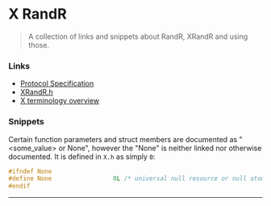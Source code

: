 # X RandR

> A collection of links and snippets about RandR, XRandR and using those.

### Links

- [Protocol Specification](https://cgit.freedesktop.org/xorg/proto/randrproto/tree/randrproto.txt)
- [XRandR.h](https://cgit.freedesktop.org/xorg/lib/libXrandr/tree/include/X11/extensions/Xrandr.h)
- [X terminology overview](https://www.x.org/wiki/Development/Documentation/HowVideoCardsWork)

### Snippets

Certain function parameters and struct members are documented as "<some_value> or None", however the "None" is
neither linked nor otherwise documented.
It is defined in `X.h` as simply `0`:

```c
#ifndef None
#define None                 0L	/* universal null resource or null atom */
#endif
```

----
